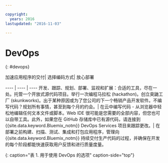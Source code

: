 ```yaml
---

copyright:
  years: 2016
lastupdated: "2016-11-03"

---
```


# DevOps
{: #devops}

加速应用程序的交付| 选择编码方式| 放心部署

---- | ---- | ----
开发、跟踪、规划、部署、监视和扩展：合适的工具，尽在一处。托管一个开放式源代码项目。举行一次编程马拉松 (hackathon)。创立臭鼬工厂 (skunkworks)。出于某种原因或为了您公司的下一个畅销产品开发软件。不编写代码？规划所有事情，甚至到每个月的约会。| 在云中编写代码 - 从浏览器中轻松地编辑任何文本文件或脚本。Web IDE 很可能是您需要的全部内容，但您也可以自带工具。此外，如果您在 GitHub 存储库中已有源代码，请连接到 {{site.data.keyword.Bluemix_notm}} DevOps Services 项目来跟踪更改。| 在部署之前构建、扫描、测试、集成和打包应用程序，管理向 {{site.data.keyword.Bluemix_notm}} 持续交付生产代码的过程，并确保在开发的每个阶段都能快速获取用户反馈和进行质量度量。

{: caption="表 1. 用于使用 DevOps 的选项" caption-side="top"}
